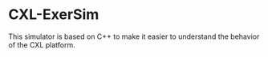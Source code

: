 # CXL-ExerSim
This simulator is based on C++ to make it easier to understand the behavior of the CXL platform.
